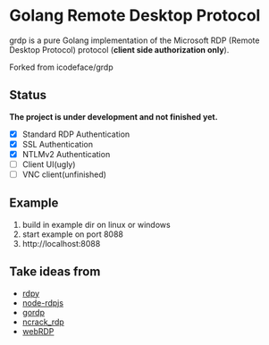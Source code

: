 # Golang Remote Desktop Protocol

grdp is a pure Golang implementation of the Microsoft RDP (Remote Desktop Protocol) protocol (**client side authorization only**).

Forked from icodeface/grdp

## Status

**The project is under development and not finished yet.**

* [x] Standard RDP Authentication
* [x] SSL Authentication
* [x] NTLMv2 Authentication
* [ ] Client UI(ugly)
* [ ] VNC client(unfinished)

## Example

1. build in example dir on linux or windows
2. start example on port 8088
3. http://localhost:8088

## Take ideas from

* [rdpy](https://github.com/citronneur/rdpy)
* [node-rdpjs](https://github.com/citronneur/node-rdpjs)
* [gordp](https://github.com/Madnikulin50/gordp)
* [ncrack_rdp](https://github.com/nmap/ncrack/blob/master/modules/ncrack_rdp.cc)
* [webRDP](https://github.com/Chorder/webRDP)